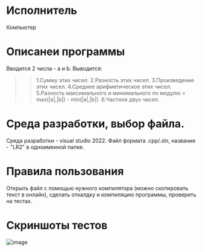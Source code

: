 # Исполнитель
Компьютер

# Описанеи программы
Вводится 2 числа - а и b.
Выводится:
>>1.Сумму этих чисел.
>>2.Разность этих чисел.
>>3.Произведение этих чисел.
>>4.Среднее арифметическое этих чисел.
>>5.Разность максимального и минимального по модулю = max(|a|,|b|) - min(|a|,|b|).
>>6.Частное двух чисел.


# Среда разработки, выбор файла.
Среда разработки - visual studio 2022.
Файл формата .cpp/.sln, название - "LR2" в одноименной папке.

# Правила пользования
Открыть файл с помощью нужного компилятора (можно скопировать текст в онлайн), сделать откалдку и компиляцию программы, проверить на тестах.

# Скриншоты тестов
![image](https://github.com/4s4ken/lb2/assets/65232734/45f4e748-7439-48d7-ba2f-e8b293bb9f80)
